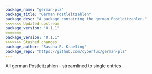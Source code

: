 ```yaml
---
package_name: "german-plz"
package_title: "German Postleitzahlen"
package_desc: "A package containing the german Postleitzahlen."
<<<<<<< Updated upstream
package_version: "0.1.1"
=======
package_version: "0.1.1"
>>>>>>> Stashed changes
package_author: "Sascha F. Kraeling"
package_repo: "https://github.com/cyberfux/german-plz"
---
```

All german Postleitzahlen - streamlined to single entries

